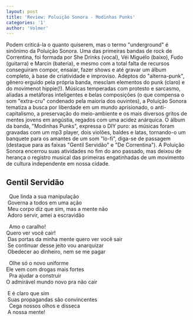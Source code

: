 ```yaml
---
layout: post
title: 'Review: Poluição Sonora - Modinhas Punks'
categories: '1'
author: 'Volmer'
---
```


Podem criticá-la o quanto quiserem, mas o termo "underground" é sinônimo
da Poluição Sonora. Uma das primeiras bandas de rock de Correntina, foi
formada por She Drinks (vocal), Véi Miguélo (baixo), Fudo (guitarra) e
Marcin (bateria), e mesmo com a total falta de recursos conseguiram compor,
ensaiar, fazer shows e até gravar um álbum completo, à base de criatividade
e improviso. Adeptos do "alterna-punk", gênero erguido pela própria banda,
mesclam elementos do punk (claro) e do movimenot hippie(!). Músicas
temperadas com protesto e sarcasmo, aliadas a metáforas inteligentes e belas
composições (o que compensa o som "extra-cru" condenado pela maioria dos
ouvintes), a Poluição Sonora tematiza a busca por liberdade em um mundo
aprisionado, o anti-capitalismo, a preservação do meio-ambiente e os mais
diversos gritos de mentes jovens em angústia, regados com uma acidez anárquica.
O álbum da banda, "Modinhas Punks", expressa o DIY puro: as músicas foram
gravadas com um mp3 player, dois violões, baldes e latas, tornando-o um banquete
para os amantes de um som "lo-fi", diga-se de passagem (destaque para as faixas
"Gentil Servidão" e "De Correntina"). A Poluição Sonora encerrou suas atividades
no fim do ano passado, mas deixou de herança o registro musical das primeiras
engatinhadas de um movimento de cultura independente em nossa cidade.

## Gentil Servidão
  Que linda a sua manipulação<br>
 Governa a todos em uma ação<br>
 Meu corpo diz que sim, mas a mente não<br>
 Adoro servir, amei a escravidão

  Amo o caralho!<br>
Quero ver você cair!<br>
 Das portas da minha mente quero ver você sair<br>
 Se continuar desse jeito vou anarquizar<br>
 Obedecer ao dinheiro, nem se me pagar

  Olhe só o novo uniforme <br>
Ele vem com drogas mais fortes<br> 
Pra ajudar a construir <br>
O admirável mundo novo pra não cair

 E é claro que sim<br>
 Suas propagandas são convincentes<br> 
Cega nossos olhos e disseca<br>
 A nossa mente!


